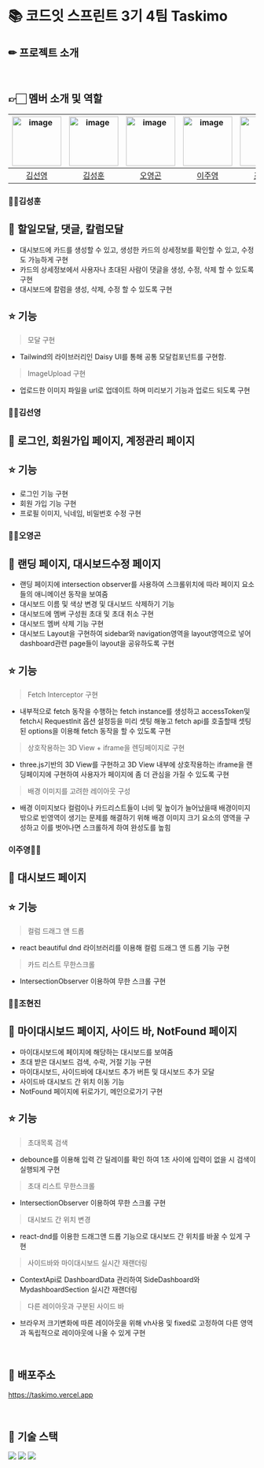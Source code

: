 # 📚 코드잇 스프린트 3기 4팀 Taskimo




## ✏ 프로젝트 소개



</br>





## 👉🏻 멤버 소개 및 역할

| <img width="100"  alt="image" src="https://github.com/Codeit3-part3-team4/Taskify/assets/126558640/6d4f4d70-1b3d-4d69-9170-60e848102c88"> | <img width="100" alt="image" src="https://avatars.githubusercontent.com/u/129745640?v=4"> | <img width="100" alt="image" src='https://avatars.githubusercontent.com/u/68732996?v=4'> | <img width="100"  alt="image" src="https://github.com/2zzzyoung/OpenMind/assets/107063304/e6238048-4683-40ad-b147-80cf26b58ae8"> | <img width="100" alt="image" src="https://avatars.githubusercontent.com/u/126558640?v=4"> |
| :-: | :-: | :-: | :-: | :-: |
| [김선영](https://github.com/kimsuns) | [김성훈](https://github.com/huniiiiii) | [오영곤](https://github.com/ohddang) | [이주영](https://github.com/2zzzyoung) | [조현진](https://github.com/ahrrrl) |



###  🙍‍♂️김성훈  

## 📖 할일모달, 댓글, 칼럼모달
- 대시보드에 카드를 생성할 수 있고, 생성한 카드의 상세정보를 확인할 수 있고, 수정도 가능하게 구현
- 카드의 상세정보에서 사용자나 초대된 사람이 댓글을 생성, 수정, 삭제 할 수 있도록 구현
- 대시보드에 칼럼을 생성, 삭제, 수정 할 수 있도록 구현

## ⭐ 기능
> 모달 구현
- Tailwind의 라이브러리인 Daisy UI를 통해 공통 모달컴포넌트를 구현함.   
> ImageUpload 구현
- 업로드한 이미지 파일을 url로 업데이트 하며 미리보기 기능과 업로드 되도록 구현


###  🙍‍♀️김선영

## 📖 로그인, 회원가입 페이지, 계정관리 페이지

## ⭐ 기능 
- 로그인 기능 구현
- 회원 가입 기능 구현
- 프로필 이미지, 닉네임, 비밀번호 수정 구현
  

###  🙍‍♂️오영곤

## 📖 랜딩 페이지, 대시보드수정 페이지
- 랜딩 페이지에 intersection observer를 사용하여 스크롤위치에 따라 페이지 요소들의 애니메이션 동작을 보여줌
- 대시보드 이름 및 색상 변경 및 대시보드 삭제하기 기능
- 대시보드에 멤버 구성원 초대 및 초대 취소 구현
- 대시보드 멤버 삭제 기능 구현
- 대시보드 Layout을 구현하여 sidebar와 navigation영역을 layout영역으로 넣어 dashboard관련 page들이 layout을 공유하도록 구현

## ⭐ 기능
> Fetch Interceptor 구현
- 내부적으로 fetch 동작을 수행하는 fetch instance를 생성하고 accessToken및 fetch시 RequestInit 옵션 설정등을 미리 셋팅 해놓고 fetch api를 호출할때
셋팅된 options을 이용해 fetch 동작을 할 수 있도록 구현 

> 상호작용하는 3D View + iframe을 렌딩페이지로 구현
- three.js기반의 3D View를 구현하고 3D View 내부에 상호작용하는 iframe을 랜딩페이지에 구현하여 사용자가 페이지에
좀 더 관심을 가질 수 있도록 구현

> 배경 이미지를 고려한 레이아웃 구성
- 배경 이미지보다 컬럼이나 카드리스트들이 너비 및 높이가 늘어났을때 배경이미지 밖으로 빈영역이 생기는 문제를 해결하기 위해
배경 이미지 크기 요소의 영역을 구성하고 이를 벗어나면 스크롤하게 하여 완성도를 높힘

###  이주영🙍‍♀️

## 📖 대시보드 페이지

## ⭐ 기능
> 컬럼 드래그 앤 드롭
- react beautiful dnd 라이브러리를 이용해 컬럼 드래그 앤 드롭 기능 구현
  
> 카드 리스트 무한스크롤
- IntersectionObserver 이용하여 무한 스크롤 구현
  

###  🙍‍♂️조현진

## 📖 마이대시보드 페이지, 사이드 바, NotFound 페이지
- 마이대시보드에 페이지에 해당하는 대시보드를 보여줌
- 초대 받은 대시보드 검색, 수락, 거절 기능 구현
- 마이대시보드, 사이드바에 대시보드 추가 버튼 및 대시보드 추가 모달
- 사이드바 대시보드 간 위치 이동 기능
- NotFound 페이지에 뒤로가기, 메인으로가기 구현

## ⭐ 기능
> 초대목록 검색
- debounce를 이용해 입력 간 딜레이를 확인 하여 1초 사이에 입력이 없을 시 검색이 실행되게 구현
> 초대 리스트 무한스크롤
- IntersectionObserver 이용하여 무한 스크롤 구현
> 대시보드 간 위치 변경
- react-dnd를 이용한 드래그앤 드롭 기능으로 대시보드 간 위치를 바꿀 수 있게 구현
> 사이드바와 마이대시보드 실시간 재랜더링
- ContextApi로 DashboardData 관리하여 SideDashboard와 MydashboardSection 실시간 재랜더링
> 다른 레이아웃과 구분된 사이드 바
- 브라우저 크기변화에 따른 레이아웃을 위해 vh사용 및 fixed로 고정하여 다른 영역과 독립적으로 레이아웃에 나올 수 있게 구현
</br>

## 📃 배포주소
https://taskimo.vercel.app  

</br>  

## 💾 기술 스택
<img src="https://img.shields.io/badge/typescript-3178c6?style=for-the-badge&logo=typescript&logoColor=white"> <img src="https://img.shields.io/badge/tailwindcss-1572B6?style=for-the-badge&logo=tailwindcss&logoColor=white"> <img src="https://img.shields.io/badge/next.js-black?style=for-the-badge&logo=nextdotjs&logoColor=white"> 





